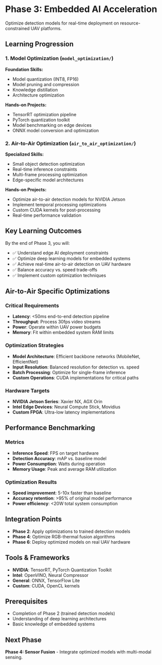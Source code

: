 # Phase 3: Embedded AI Acceleration

Optimize detection models for real-time deployment on resource-constrained UAV platforms.

## Learning Progression

### 1. Model Optimization (`model_optimization/`)
**Foundation Skills:**
- Model quantization (INT8, FP16)
- Model pruning and compression
- Knowledge distillation
- Architecture optimization

**Hands-on Projects:**
- TensorRT optimization pipeline
- PyTorch quantization toolkit
- Model benchmarking on edge devices
- ONNX model conversion and optimization

### 2. Air-to-Air Optimization (`air_to_air_optimization/`)
**Specialized Skills:**
- Small object detection optimization
- Real-time inference constraints
- Multi-frame processing optimization
- Edge-specific model architectures

**Hands-on Projects:**
- Optimize air-to-air detection models for NVIDIA Jetson
- Implement temporal processing optimizations
- Custom CUDA kernels for post-processing
- Real-time performance validation

## Key Learning Outcomes

By the end of Phase 3, you will:
- ✅ Understand edge AI deployment constraints
- ✅ Optimize deep learning models for embedded systems
- ✅ Achieve real-time air-to-air detection on UAV hardware
- ✅ Balance accuracy vs. speed trade-offs
- ✅ Implement custom optimization techniques

## Air-to-Air Specific Optimizations

### Critical Requirements
- **Latency**: <50ms end-to-end detection pipeline
- **Throughput**: Process 30fps video streams
- **Power**: Operate within UAV power budgets
- **Memory**: Fit within embedded system RAM limits

### Optimization Strategies
- **Model Architecture**: Efficient backbone networks (MobileNet, EfficientNet)
- **Input Resolution**: Balanced resolution for detection vs. speed
- **Batch Processing**: Optimize for single-frame inference
- **Custom Operations**: CUDA implementations for critical paths

### Hardware Targets
- **NVIDIA Jetson Series**: Xavier NX, AGX Orin
- **Intel Edge Devices**: Neural Compute Stick, Movidius
- **Custom FPGA**: Ultra-low latency implementations

## Performance Benchmarking

### Metrics
- **Inference Speed**: FPS on target hardware
- **Detection Accuracy**: mAP vs. baseline model
- **Power Consumption**: Watts during operation
- **Memory Usage**: Peak and average RAM utilization

### Optimization Results
- **Speed improvement**: 5-10x faster than baseline
- **Accuracy retention**: >95% of original model performance
- **Power efficiency**: <20W total system consumption

## Integration Points
- **Phase 2**: Apply optimizations to trained detection models
- **Phase 4**: Optimize RGB-thermal fusion algorithms
- **Phase 6**: Deploy optimized models on real UAV hardware

## Tools & Frameworks
- **NVIDIA**: TensorRT, PyTorch Quantization Toolkit
- **Intel**: OpenVINO, Neural Compressor
- **General**: ONNX, TensorFlow Lite
- **Custom**: CUDA, OpenCL kernels

## Prerequisites
- Completion of Phase 2 (trained detection models)
- Understanding of deep learning architectures
- Basic knowledge of embedded systems

## Next Phase
**Phase 4: Sensor Fusion** - Integrate optimized models with multi-modal sensing.
